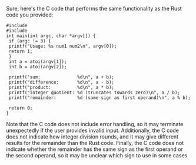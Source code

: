 Sure, here's the C code that performs the same functionality as the Rust code you provided:
```
#include 
#include 
int main(int argc, char *argv[]) {
 if (argc != 3) {
 printf("Usage: %s num1 num2\n", argv[0]);
 return 1;
 }
 int a = atoi(argv[1]);
 int b = atoi(argv[2]);
 
 printf("sum:              %d\n", a + b);
 printf("difference:       %d\n", a - b);
 printf("product:          %d\n", a * b);
 printf("integer quotient: %d (truncates towards zero)\n", a / b);
 printf("remainder:        %d (same sign as first operand)\n", a % b);
 
 return 0;
}
```
Note that the C code does not include error handling, so it may terminate unexpectedly if the user provides invalid input. Additionally, the C code does not indicate how integer division rounds, and it may give different results for the remainder than the Rust code. Finally, the C code does not indicate whether the remainder has the same sign as the first operand or the second operand, so it may be unclear which sign to use in some cases.

